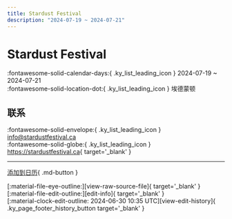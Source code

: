 ```yaml
---
title: Stardust Festival
description: "2024-07-19 ~ 2024-07-21"
---
```


# Stardust Festival 

:fontawesome-solid-calendar-days:{ .ky_list_leading_icon } 2024-07-19 ~ 2024-07-21  
:fontawesome-solid-location-dot:{ .ky_list_leading_icon } 埃德蒙顿  

## 联系

:fontawesome-solid-envelope:{ .ky_list_leading_icon } <info@stardustfestival.ca>  
:fontawesome-solid-globe:{ .ky_list_leading_icon } <https://stardustfestival.ca>{ target='_blank' }  

---

[添加到日历](https://swing.news/ics/zh-Hans/2024/ca/stardust-festival-2024.ics){ .md-button }

<div class="ky_page_footer" markdown>
<div class="ky_page_footer_trailing" markdown="span">
[:material-file-eye-outline:][view-raw-source-file]{ target='_blank' }
[:material-file-edit-outline:][edit-info]{ target='_blank' }
</div>
<div class="ky_page_footer_leading" markdown="span">
[:material-clock-edit-outline: 2024-06-30 10:35 UTC][view-edit-history]{ .ky_page_footer_history_button target='_blank' }
</div>
</div>

[view-raw-source-file]: https://github.com/swingdance/events/blob/main/2024/ca/stardust-festival-2024.json "查看原始源文件"
[edit-info]: https://github.com/swingdance/events/issues/new?assignees=&labels=update+event&projects=&template=03-update_entity.yml&title=%5B2024%2Fca%5D%20Stardust%20Festival&region=ca&year=2024&id=stardust-festival-2024&name=Stardust%20Festival&org_id= "编辑信息"

[view-edit-history]: https://github.com/swingdance/events/commits/main/2024/ca/stardust-festival-2024.json "查看编辑历史"
